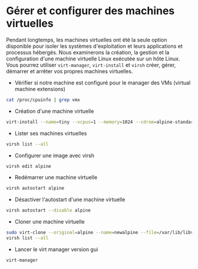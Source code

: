 # Gérer et configurer des machines virtuelles
Pendant longtemps, les machines virtuelles ont été la seule option disponible pour isoler les systèmes d'exploitation et leurs applications et processus hébergés.
Nous examinerons la création, la gestion et la configuration d'une machine virtuelle Linux exécutée sur un hôte Linux.
Vous pourrez utiliser `virt-manager`, `virt-install` et `virsh` créer, gérer, démarrer et arrêter vos propres machines virtuelles.

- Vérifier si notre machine est configuré pour le manager des VMs (virtual machine extensions)

```bash
cat /proc/cpuinfo | grep vmx
```

- Création d'une machine virtuelle

```bash
virt-install --name=tiny --vcpus=1 --memory=1024 --cdrom=alpine-standard-3.10.3-x86.iso --disk size=5
```

- Lister ses machines virtuelles

```bash
virsh list --all 
```

- Configurer une image avec virsh

```bash
virsh edit alpine 
```

- Redémarrer une machine virtuelle

```bash
virsh autostart alpine 
```

- Désactiver l'autostart d'une machine virtuelle

```bash
virsh autostart --disable alpine 
```

- Cloner une machine virtuelle

```bash
sudo virt-clone --original=alpine --name=newalpine --file=/var/lib/libvirt/images/newalpine.qcow2
virsh list --all 
```

- Lancer le virt manager version gui

```bash
virt-manager 
```
